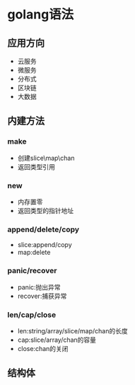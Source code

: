 # golang语法

## 应用方向

* 云服务
* 微服务
* 分布式
* 区块链
* 大数据

## 内建方法

### make

* 创建slice\map\chan
* 返回类型引用

### new

* 内存置零
* 返回类型的指针地址

### append/delete/copy

* slice:append/copy
* map:delete

### panic/recover

* panic:抛出异常
* recover:捕获异常

### len/cap/close

* len:string/array/slice/map/chan的长度
* cap:slice/array/chan的容量
* close:chan的关闭

## 结构体
